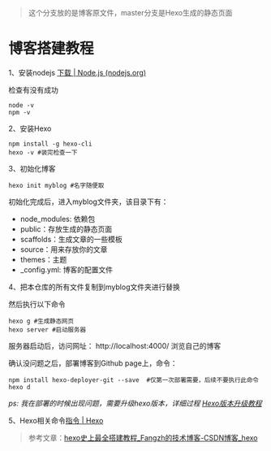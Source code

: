 > 这个分支放的是博客原文件，master分支是Hexo生成的静态页面



# 博客搭建教程



1、安装nodejs [下载 | Node.js (nodejs.org)](https://nodejs.org/zh-cn/download/)

检查有没有成功

```shell
node -v
npm -v
```



2、安装Hexo

```shell
npm install -g hexo-cli
hexo -v #装完检查一下
```



3、初始化博客

```shell
hexo init myblog #名字随便取
```

初始化完成后，进入myblog文件夹，该目录下有：

- node_modules: 依赖包
- public：存放生成的静态页面
- scaffolds：生成文章的一些模板
- source：用来存放你的文章
- themes：主题
- _config.yml: 博客的配置文件



4、把本仓库的所有文件复制到myblog文件夹进行替换

然后执行以下命令

```shell
hexo g #生成静态网页
hexo server #启动服务器
```

服务器启动后，访问网址： http://localhost:4000/  浏览自己的博客

确认没问题之后，部署博客到Github page上，命令：

```shell
npm install hexo-deployer-git --save  #仅第一次部署需要，后续不要执行此命令
hexo d
```



*ps: 我在部署的时候出现问题，需要升级hexo版本，详细过程 [Hexo版本升级教程](https://zahi0.github.io/2022/01/18/Hexo版本升级教程/)*



5、Hexo相关命令[指令 | Hexo](https://hexo.io/zh-cn/docs/commands.html)



> 参考文章：[hexo史上最全搭建教程_Fangzh的技术博客-CSDN博客_hexo](https://blog.csdn.net/sinat_37781304/article/details/82729029)


